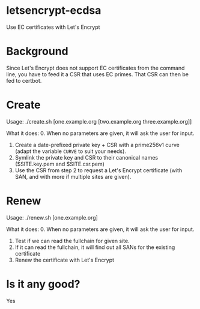 # letsencrypt-ecdsa

Use EC certificates with Let's Encrypt

# Background
Since Let's Encrypt does not support EC certificates from the command line, you have to feed it a CSR that uses EC primes. That CSR can then be fed to certbot.

# Create
Usage:
./create.sh [one.example.org [two.example.org three.example.org]]

What it does:
0. When no parameters are given, it will ask the user for input.
1. Create a date-prefixed private key + CSR with a prime256v1 curve (adapt the variable `CURVE` to suit your needs).
2. Symlink the private key and CSR to their canonical names ($SITE.key.pem and $SITE.csr.pem)
3. Use the CSR from step 2 to request a Let's Encrypt certificate (with SAN, and with more if multiple sites are given).

# Renew
Usage:
./renew.sh [one.example.org]

What it does:
0. When no parameters are given, it will ask the user for input.
1. Test if we can read the fullchain for given site.
2. If it can read the fullchain, it will find out all SANs for the existing certificate
3. Renew the certificate with Let's Encrypt

# Is it any good?
Yes

